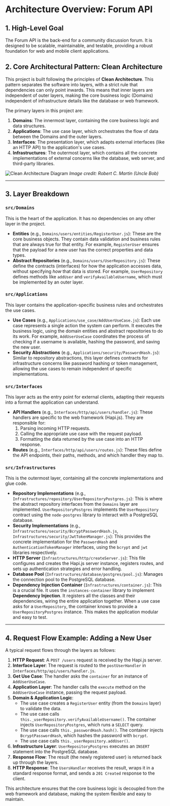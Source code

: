 # Architecture Overview: Forum API

## 1. High-Level Goal

The Forum API is the back-end for a community discussion forum. It is designed to be scalable, maintainable, and testable, providing a robust foundation for web and mobile client applications.

## 2. Core Architectural Pattern: Clean Architecture

This project is built following the principles of **Clean Architecture**. This pattern separates the software into layers, with a strict rule that dependencies can only point inwards. This means that inner layers are independent of outer layers, making the core business logic (Domains) independent of infrastructure details like the database or web framework.

The primary layers in this project are:

1.  **Domains**: The innermost layer, containing the core business logic and data structures.
2.  **Applications**: The use case layer, which orchestrates the flow of data between the Domains and the outer layers.
3.  **Interfaces**: The presentation layer, which adapts external interfaces (like an HTTP API) to the application's use cases.
4.  **Infrastructures**: The outermost layer, which contains all the concrete implementations of external concerns like the database, web server, and third-party libraries.

![Clean Architecture Diagram](https://blog.cleancoder.com/uncle-bob/images/2012-08-13-the-clean-architecture/CleanArchitecture.jpg)
_Image credit: Robert C. Martin (Uncle Bob)_

---

## 3. Layer Breakdown

### `src/Domains`

This is the heart of the application. It has no dependencies on any other layer in the project.

- **Entities** (e.g., `Domains/users/entities/RegisterUser.js`): These are the core business objects. They contain data validation and business rules that are always true for that entity. For example, `RegisterUser` ensures that the payload for a new user has the correct properties and data types.
- **Abstract Repositories** (e.g., `Domains/users/UserRepository.js`): These define the contracts (interfaces) for how the application accesses data, without specifying _how_ that data is stored. For example, `UserRepository` defines methods like `addUser` and `verifyAvailableUsername`, which must be implemented by an outer layer.

### `src/Applications`

This layer contains the application-specific business rules and orchestrates the use cases.

- **Use Cases** (e.g., `Applications/use_case/AddUserUseCase.js`): Each use case represents a single action the system can perform. It executes the business logic, using the domain entities and abstract repositories to do its work. For example, `AddUserUseCase` coordinates the process of checking if a username is available, hashing the password, and saving the new user.
- **Security Abstractions** (e.g., `Applications/security/PasswordHash.js`): Similar to repository abstractions, this layer defines contracts for infrastructure concerns like password hashing or token management, allowing the use cases to remain independent of specific implementations.

### `src/Interfaces`

This layer acts as the entry point for external clients, adapting their requests into a format the application can understand.

- **API Handlers** (e.g., `Interfaces/http/api/users/handler.js`): These handlers are specific to the web framework (Hapi.js). They are responsible for:
  1.  Parsing incoming HTTP requests.
  2.  Calling the appropriate use case with the request payload.
  3.  Formatting the data returned by the use case into an HTTP response.
- **Routes** (e.g., `Interfaces/http/api/users/routes.js`): These files define the API endpoints, their paths, methods, and which handler they map to.

### `src/Infrastructures`

This is the outermost layer, containing all the concrete implementations and glue code.

- **Repository Implementations** (e.g., `Infrastructures/repository/UserRepositoryPostgres.js`): This is where the abstract repository interfaces from the `Domains` layer are implemented. `UserRepositoryPostgres` implements the `UserRepository` contract using the `node-postgres` library to interact with a PostgreSQL database.
- **Security Implementations** (e.g., `Infrastructures/security/BcryptPasswordHash.js`, `Infrastructures/security/JwtTokenManager.js`): This provides the concrete implementation for the `PasswordHash` and `AuthenticationTokenManager` interfaces, using the `bcrypt` and `jwt` libraries respectively.
- **HTTP Server** (`Infrastructures/http/createServer.js`): This file configures and creates the Hapi.js server instance, registers routes, and sets up authentication strategies and error handling.
- **Database Pool** (`Infrastructures/database/postgres/pool.js`): Manages the connection pool to the PostgreSQL database.
- **Dependency Injection Container** (`Infrastructures/container.js`): This is a crucial file. It uses the `instances-container` library to implement **Dependency Injection**. It registers all the classes and their dependencies, wiring the entire application together. When a use case asks for a `UserRepository`, the container knows to provide a `UserRepositoryPostgres` instance. This makes the application modular and easy to test.

---

## 4. Request Flow Example: Adding a New User

A typical request flows through the layers as follows:

1.  **HTTP Request**: A `POST /users` request is received by the Hapi.js server.
2.  **Interface Layer**: The request is routed to the `postUserHandler` in `Interfaces/http/api/users/handler.js`.
3.  **Get Use Case**: The handler asks the `container` for an instance of `AddUserUseCase`.
4.  **Application Layer**: The handler calls the `execute` method on the `AddUserUseCase` instance, passing the request payload.
5.  **Domain & Application Logic**:
    - The use case creates a `RegisterUser` entity (from the `Domains` layer) to validate the data.
    - The use case calls `this._userRepository.verifyAvailableUsername()`. The container injects `UserRepositoryPostgres`, which runs a `SELECT` query.
    - The use case calls `this._passwordHash.hash()`. The container injects `BcryptPasswordHash`, which hashes the password with `bcrypt`.
    - The use case calls `this._userRepository.addUser()`.
6.  **Infrastructure Layer**: `UserRepositoryPostgres` executes an `INSERT` statement into the PostgreSQL database.
7.  **Response Flow**: The result (the newly registered user) is returned back up through the layers.
8.  **HTTP Response**: The `UsersHandler` receives the result, wraps it in a standard response format, and sends a `201 Created` response to the client.

This architecture ensures that the core business logic is decoupled from the web framework and database, making the system flexible and easy to maintain.
